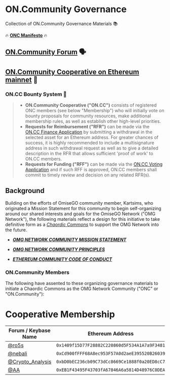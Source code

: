 # ON.Community Governance
Collection of ON.Community Governance Materials 📚

🔥 **[ONC Manifesto](.github/Governance/Materials/Manifesto.md)** 🔥

## [ON.Community Forum](https://forum.omgnetwork.org/) 🗣️

## [ON.Community Cooperative on Ethereum mainnet](https://mainnet.aragon.org/#/oncommunity.aragonid.eth) 🦅 
### ON.CC Bounty System 💸
>* **ON.Community Cooperative ("ON.CC")** consists of registered ONC members (see below "Membership") who will initially vote on bounty proposals for community resources, make additional membership rules, as well as establish other high-level priorities.
>* **Requests for Reimbursement ("RFR")** can be made via the [ON.CC Finance Application](https://mainnet.aragon.org/#/oncommunity.aragonid.eth/0x68db69930aefb0277384865ae92c2cd1acc87145) by submitting a withdrawal in the selected asset for an Ethereum address. For greater chances of success, it is highly recommended to include a multisignature address in such withdrawal request as well as to give a detailed description in the RFR that allows sufficient 'proof of work' to ON.CC members.
>* **Requests for Funding ("RFF")** can be made via the [ON.CC Voting Application](https://mainnet.aragon.org/#/oncommunity.aragonid.eth/0xae974ac35f728a51a8b685dda53c675116b2a76b) and if such RFF is approved, ON.CC members shall commit to timely review and decision on any related RFR(s).

## Background

Building on the efforts of OmiseGO community member, Kartsims, who originated a Mission Statement for this community to begin self-organizing around our shared interests and goals for the OmiseGO Network ("OMG Network"), the following materials reflect a design for this  initiative to take definitive form as a *[Chaordic Commons](http://www.chaordic.org/)* to support the OMG Network into the future.

* ***[OMG NETWORK COMMUNITY MISSION STATEMENT](.github/Governance/Materials/Mission_Statement.md)*** 

* ***[OMG NETWORK COMMUNITY PRINCIPLES](.github/Governance/Materials/Principles.md)***

* ***[ETHEREUM COMMUNITY CODE OF CONDUCT](.github/Governance/Materials/Code_of_Conduct.md)***

### ON.Community Members
The following have assented to these organizing governance materials to initiate a Chaordic Commons as the OMG Network Community ("ONC" or "ON.Community"):

# Cooperative Membership
| Forum / Keybase Name | Ethereum Address |
|----------|:-------------:|
| [@ro5s](https://keybase.io/ro5s) | `0x1409f15D77F28882C220860d5F534A1A7a9F3481` |
| [@nebali](https://keybase.io/nebali) | `0xCd900fFFF68A8ec953F57A0d2aeE395520B26039` |
| [@Crypto_Analysis](https://forum.omgnetwork.org/u/crypto_analysis)| `0xbD0bEC236cb09C73dCc8669Ce1888f0a20ED8cC7`|
| [@AA](https://forum.omgnetwork.org/u/aa/summary)| `0xEB1F43495F43703fA67846A6a5814D48976C0DEA`|
